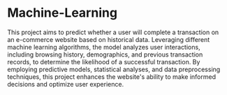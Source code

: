 # Machine-Learning
This project aims to predict whether a user will complete a transaction on an e-commerce website based on historical data. Leveraging different machine learning algorithms, the model analyzes user interactions, including browsing history, demographics, and previous transaction records, to determine the likelihood of a successful transaction. By employing predictive models, statistical analyses, and data preprocessing techniques, this project enhances the website's ability to make informed decisions and optimize user experience. 

